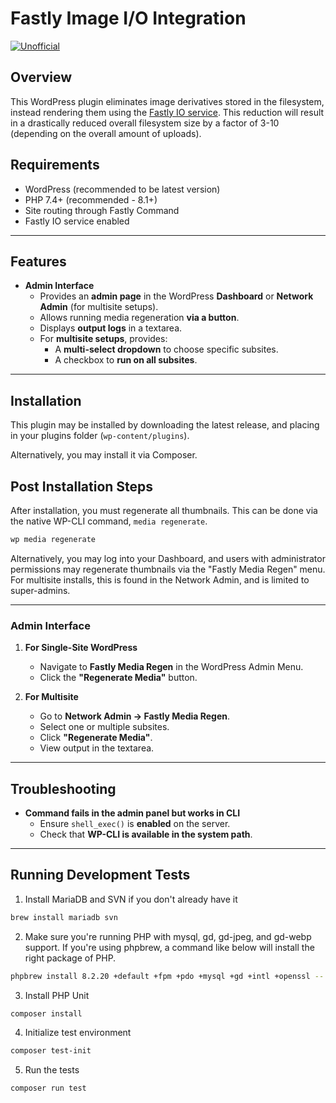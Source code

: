 # Fastly Image I/O Integration

[![Unofficial](https://img.shields.io/badge/Pantheon-Unofficial-yellow?logo=pantheon&color=FFDC28)](https://pantheon.io/docs/oss-support-levels#unofficial)

## Overview

This WordPress plugin eliminates image derivatives stored in the filesystem, instead rendering them using the [Fastly IO service](https://www.fastly.com/documentation/reference/io/). This reduction will result in a drastically reduced overall filesystem size by a factor of 3-10 (depending on the overall amount of uploads).

## Requirements

* WordPress (recommended to be latest version)
* PHP 7.4+ (recommended - 8.1+)
* Site routing through Fastly Command
* Fastly IO service enabled


---

## **Features**

- **Admin Interface**
  - Provides an **admin page** in the WordPress **Dashboard** or **Network Admin** (for multisite setups).
  - Allows running media regeneration **via a button**.
  - Displays **output logs** in a textarea.
  - For **multisite setups**, provides:
    - A **multi-select dropdown** to choose specific subsites.
    - A checkbox to **run on all subsites**.

---

## Installation

This plugin may be installed by downloading the latest release, and placing in your plugins folder (`wp-content/plugins`).

Alternatively, you may install it via Composer.

## Post Installation Steps
After installation, you must regenerate all thumbnails. This can be done via the native WP-CLI command, `media regenerate`. 

```bash
wp media regenerate
```

Alternatively, you may log into your Dashboard, and users with administrator permissions may regenerate thumbnails via the "Fastly Media Regen" menu. For multisite installs, this is found in the Network Admin, and is limited to super-admins.


---

### **Admin Interface**

1. **For Single-Site WordPress**
   - Navigate to **Fastly Media Regen** in the WordPress Admin Menu.
   - Click the **"Regenerate Media"** button.

2. **For Multisite**
   - Go to **Network Admin → Fastly Media Regen**.
   - Select one or multiple subsites.
   - Click **"Regenerate Media"**.
   - View output in the textarea.

---

## **Troubleshooting**
  
- **Command fails in the admin panel but works in CLI**
  - Ensure `shell_exec()` is **enabled** on the server.
  - Check that **WP-CLI is available in the system path**.

---

## Running Development Tests 

1. Install MariaDB and SVN if you don't already have it

```bash
brew install mariadb svn
```

2. Make sure you're running PHP with mysql, gd, gd-jpeg, and gd-webp support. If you're using phpbrew, a command like below will install the right package of PHP.

```bash
phpbrew install 8.2.20 +default +fpm +pdo +mysql +gd +intl +openssl -- --with-jpeg --with-webp
```

3. Install PHP Unit

```bash
composer install
```

4. Initialize test environment

```bash
composer test-init
```

5. Run the tests

```bash
composer run test
```